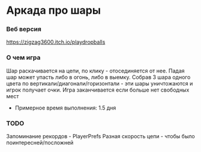 # Аркада про шары
### Веб версия
https://zigzag3600.itch.io/playdropballs
### О чем игра
Шар раскачивается на цепи, по клику - отосединяется от нее. Падая шар может упасть либо в огонь, либо в выемку. Собрав 3 шара одного цвета по вертикали/диагонали/горизонтали - эти шары уничтожаются и игрок получает очки. 
Игра заканчивается если больше нет свободных мест
- Примерное время выполнения: 1.5 дня
### TODO
Запоминание рекордов - PlayerPrefs
Разная скорость цепи - чтобы было поинтересней/посложней
